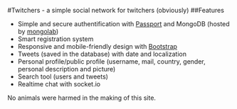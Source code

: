 #Twitchers - a simple social network for twitchers (obviously)
##Features
* Simple and secure authentification with [Passport](http://passportjs.org/) and MongoDB (hosted by [mongolab](https://mongolab.com/))
* Smart registration system
* Responsive and mobile-friendly design with [Bootstrap](https://mongolab.com/)
* Tweets (saved in the database) with date and localization
* Personal profile/public profile (username, mail, country, gender, personal description and picture)
* Search tool (users and tweets)
* Realtime chat with socket.io

No animals were harmed in the making of this site.

